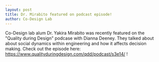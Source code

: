 ```yaml
---
layout: post
title: Dr. Mirabito featured on podcast episode!
author: Co-Design Lab
---
```


Co-Design lab alum Dr. Yakira Mirabito was recently featured on the "Quality during Design" podcase with Dianna Deeney. They talked about about social dynamics within engineering and how it affects decision making. Check out the episode here: https://www.qualityduringdesign.com/qdd/podcast/s3e14/ !
